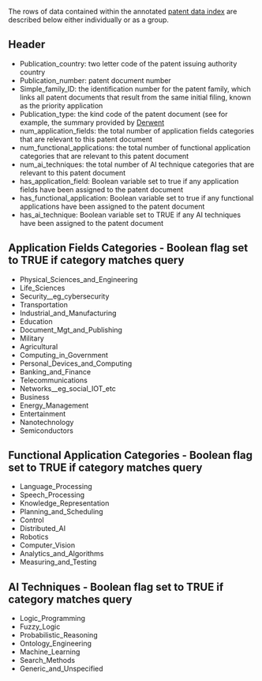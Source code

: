 The rows of data contained within the annotated [patent data index](https://github.com/georgetown-cset/1790-ai-patent-data/blob/master/patent_database.csv.zip) are described below either individually or as a group.

## Header
- Publication_country: two letter code of the patent issuing authority country
- Publication_number: patent document number
- Simple_family_ID: the identification number for the patent family, which links all patent documents that result from the same initial filing, known as the priority application
- Publication_type: the kind code of the patent document (see for example, the summary provided by [Derwent](https://clarivate.com/derwent/wp-content/uploads/sites/3/dlm_uploads/2019/08/Kind-Code-Summary.pdf)
- num_application_fields: the total number of application fields categories that are relevant to this patent document
- num_functional_applications: the total number of functional application categories that are relevant to this patent document
- num_ai_techniques: the total number of AI technique categories that are relevant to this patent document
- has_application_field: Boolean variable set to true if any application fields have been assigned to the patent document
- has_functional_application: Boolean variable set to true if any functional applications have been assigned to the patent document
- has_ai_technique: Boolean variable set to TRUE if any AI techniques have been assigned to the patent document

## Application Fields Categories - Boolean flag set to TRUE if category matches query
- Physical_Sciences_and_Engineering
- Life_Sciences
- Security__eg_cybersecurity
- Transportation
- Industrial_and_Manufacturing
- Education
- Document_Mgt_and_Publishing
- Military
- Agricultural
- Computing_in_Government
- Personal_Devices_and_Computing
- Banking_and_Finance
- Telecommunications
- Networks__eg_social_IOT_etc
- Business
- Energy_Management
- Entertainment
- Nanotechnology
- Semiconductors
  
## Functional Application Categories - Boolean flag set to TRUE if category matches query
- Language_Processing
- Speech_Processing
- Knowledge_Representation
- Planning_and_Scheduling
- Control
- Distributed_AI
- Robotics
- Computer_Vision
- Analytics_and_Algorithms
- Measuring_and_Testing

## AI Techniques - Boolean flag set to TRUE if category matches query
- Logic_Programming
- Fuzzy_Logic
- Probabilistic_Reasoning
- Ontology_Engineering
- Machine_Learning
- Search_Methods
- Generic_and_Unspecified
